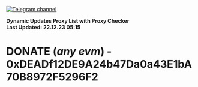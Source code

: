 [![Telegram channel](https://img.shields.io/endpoint?url=https://runkit.io/damiankrawczyk/telegram-badge/branches/master?url=https://t.me/n4z4v0d)](https://t.me/n4z4v0d) 

**Dynamic Updates Proxy List with Proxy Checker**  
**Last Updated: 22.12.23 05:15**

# DONATE (_any evm_) - 0xDEADf12DE9A24b47Da0a43E1bA70B8972F5296F2
